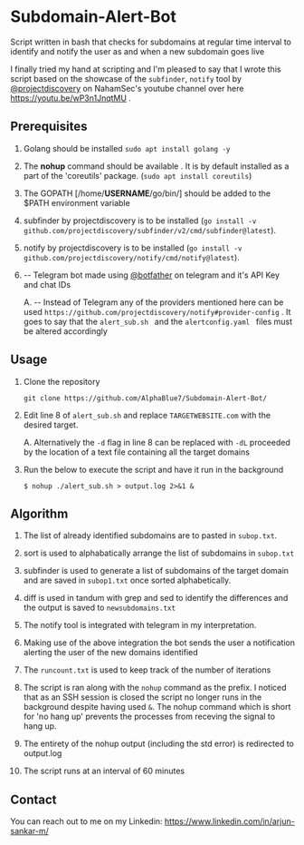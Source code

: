 # Subdomain-Alert-Bot
Script written in bash that checks for subdomains at regular time interval to identify and notify the user as and when a new subdomain goes live


I finally tried my hand at scripting and I'm pleased to say that I wrote this script based on the showcase of the `subfinder`, `notify` tool by [@projectdiscovery](https://github.com/projectdiscovery/) on NahamSec's youtube channel over here https://youtu.be/wP3n1JnqtMU .




## Prerequisites
1. Golang should be installed `sudo apt install golang -y`

2. The **nohup** command should be available . It is by default installed as a part of the 'coreutils' package. (`sudo apt install coreutils`)

3. The GOPATH [/home/**USERNAME**/go/bin/] should be added to the $PATH environment variable

4. subfinder by projectdiscovery is to be installed (`go install -v github.com/projectdiscovery/subfinder/v2/cmd/subfinder@latest`).

5. notify by projectdiscovery is to be installed (`go install -v github.com/projectdiscovery/notify/cmd/notify@latest`).

6. -- Telegram bot made using [@botfather](https://web.telegram.org/k/#@BotFather) on telegram and it's API Key and chat IDs

   A. -- Instead of Telegram any of the providers mentioned here can be used `https://github.com/projectdiscovery/notify#provider-config` . It goes to say that the `alert_sub.sh ` and the `alertconfig.yaml ` files must be altered accordingly


## Usage

1. Clone the repository
   
   `git clone https://github.com/AlphaBlue7/Subdomain-Alert-Bot/`

2. Edit line 8 of `alert_sub.sh` and replace `TARGETWEBSITE.com` with the desired target.
   
   A. Alternatively the `-d` flag in line 8 can be replaced with `-dL` proceeded by the location of a text file containing all the target domains

3. Run the below to execute the script and have it run in the background

   `$ nohup ./alert_sub.sh > output.log 2>&1 &`



## Algorithm
1. The list of already identified subdomains are to pasted in `subop.txt`.

2. sort is used to alphabatically arrange the list of subdomains in `subop.txt`

3. subfinder is used to generate a list of subdomains of the target domain and are saved in `subop1.txt` once sorted alphabetically.

4. diff is used in tandum with grep and sed to identify the differences and the output is saved to `newsubdomains.txt`

5. The notify tool is integrated with telegram in my interpretation.

6. Making use of the above integration the bot sends the user a notification alerting the user of the new domains identified

7. The `runcount.txt` is used to keep track of the number of iterations

8. The script is ran along with the `nohup` command as the prefix. I noticed that as an SSH session is closed the script no longer runs in the background despite having used `&`. The nohup command which is short for 'no hang up' prevents the processes from receving the signal to hang up.

9. The entirety of the nohup output (including the std error) is redirected to output.log 

10. The script runs at an interval of 60 minutes

    




## Contact
You can reach out to me on my Linkedin: https://www.linkedin.com/in/arjun-sankar-m/
